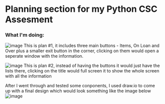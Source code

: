 # Planning section for my Python CSC Assesment

### What I'm doing:

![image](https://github.com/user-attachments/assets/6cf6964f-7a26-41e7-a2be-a289046fce82)
This is plan #1, it includes three main buttons - Items, On Loan and Over plus a smaller exit button in the corner, clicking on them would open a seperate window with the information.

![image](https://github.com/user-attachments/assets/cdc58d8c-1f2f-4277-a7ea-d9914587119a)
This is plan #2, instead of having the buttons it would just have the lists there, clicking on the title would full screen it to show the whole screen with all the information

After I went through and tested some conponents, I used draw.io to come up with a final design which would look something like the image below
![image](https://github.com/user-attachments/assets/075e0bd5-e6a6-4e25-bca9-78f6497dfced)






